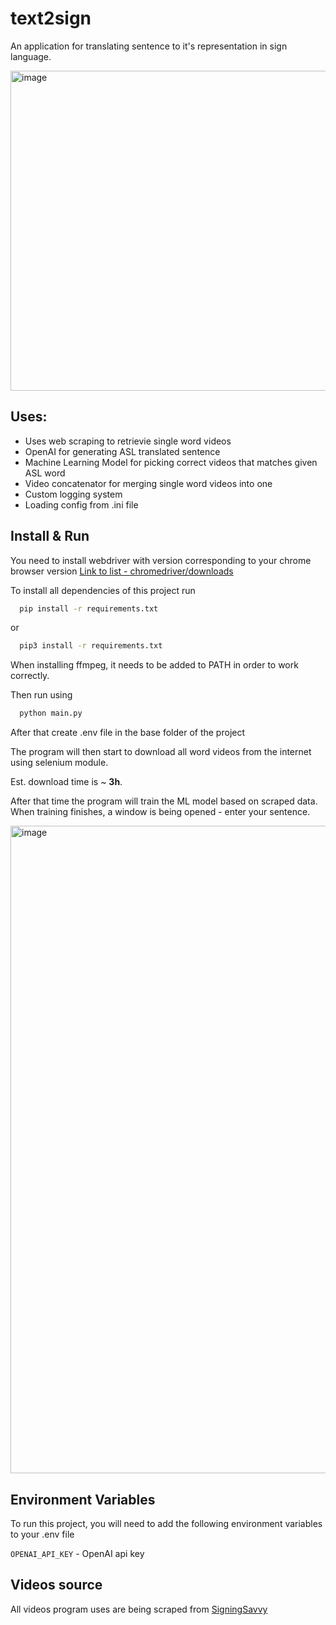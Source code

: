 
# text2sign

An application for translating sentence to it's representation in sign language.

<img width="512" alt="image" src="https://github.com/user-attachments/assets/10b7ada0-dd90-4b7b-b0ea-60500cc40b2d">

## Uses:
* Uses web scraping to retrievie single word videos
* OpenAI for generating ASL translated sentence
* Machine Learning Model for picking correct videos that matches given ASL word
* Video concatenator for merging single word videos into one
* Custom logging system
* Loading config from .ini file



## Install & Run

You need to install webdriver with version corresponding to your chrome browser version
[Link to list - chromedriver/downloads](https://developer.chrome.com/docs/chromedriver/downloads)

To install all dependencies of this project run 

```cmd
  pip install -r requirements.txt
```

or

```cmd
  pip3 install -r requirements.txt
```
When installing ffmpeg, it needs to be added to PATH in order to work correctly.


Then run using

```cmd
  python main.py
```

After that create .env file in the base folder of the project

The program will then start to download all word videos
from the internet using selenium module.

Est. download time is ~ **3h**.

After that time the program will train the ML model based on scraped data.
When training finishes, a window is being opened - enter your sentence.

<img width="1036" alt="image" src="https://github.com/user-attachments/assets/af5efc5c-4f62-462d-bb29-1b9cedcb0331">

## Environment Variables

To run this project, you will need to add the following environment variables to your .env file

`OPENAI_API_KEY` - OpenAI api key

## Videos source
All videos program uses are being scraped from [SigningSavvy](https://www.signingsavvy.com/)
